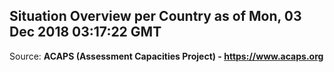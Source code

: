 ## Situation Overview per Country as of Mon, 03 Dec 2018 03:17:22 GMT

Source: **ACAPS (Assessment Capacities Project) - https://www.acaps.org**